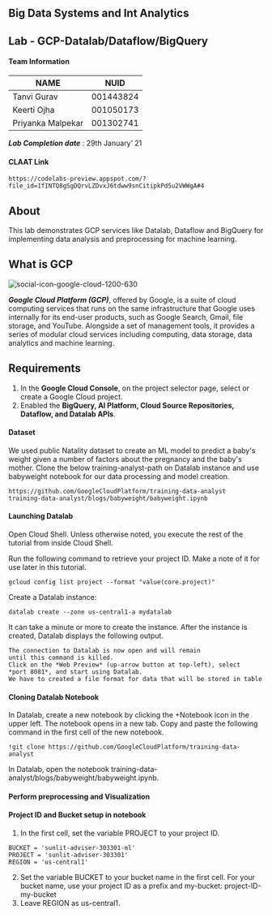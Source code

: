 ## Big Data Systems and Int Analytics

## Lab - GCP-Datalab/Dataflow/BigQuery 

#### Team Information

| NAME              |     NUID        |
|------------------ |-----------------|
|   Tanvi Gurav     |   001443824     |
|   Keerti Ojha     |   001050173     |
| Priyanka Malpekar |   001302741     |

***Lab Completion date*** : 29th January’ 21

#### CLAAT Link

```
https://codelabs-preview.appspot.com/?file_id=1fINTQ8gSgDQrvLZDvxJ6tdww9snCitipkPd5u2VWWgA#4
```

## About

This lab demonstrates GCP services like Datalab, Dataflow and BigQuery for implementing data analysis and preprocessing for machine learning.

## What is GCP

![social-icon-google-cloud-1200-630](https://user-images.githubusercontent.com/71197800/109201378-c4b1e480-776f-11eb-97bb-63d40a561250.png)

***Google Cloud Platform (GCP)***, offered by Google, is a suite of cloud computing services that runs on the same infrastructure that Google
uses internally for its end-user products, such as Google Search, Gmail, file storage, and YouTube. Alongside a set of management tools,
it provides a series of modular cloud services including computing, data storage, data analytics and machine learning.


## Requirements

1. In the **Google Cloud Console**, on the project selector page, select or create a Google Cloud project.
2. Enabled the **BigQuery, AI Platform, Cloud Source Repositories, Dataflow, and Datalab APIs**.

#### Dataset
We used public Natality dataset to create an ML model to predict a baby's weight given a number of factors about the pregnancy and the baby's mother.
Clone the below training-analyst-path on Datalab instance and use babyweight notebook for our data processing and model creation.
```
https://github.com/GoogleCloudPlatform/training-data-analyst  
training-data-analyst/blogs/babyweight/babyweight.ipynb 
```
#### Launching Datalab

Open Cloud Shell. Unless otherwise noted, you execute the rest of the tutorial from inside Cloud Shell.

Run the following command to retrieve your project ID. Make a note of it for use later in this tutorial.
``` 
gcloud config list project --format "value(core.project)"
```
Create a Datalab instance:
```
datalab create --zone us-central1-a mydatalab
```
It can take a minute or more to create the instance. After the instance is created, Datalab displays the following output.
```
The connection to Datalab is now open and will remain
until this command is killed.
Click on the *Web Preview* (up-arrow button at top-left), select
*port 8081*, and start using Datalab.
We have to created a file format for data that will be stored in table
```
#### Cloning Datalab Notebook
In Datalab, create a new notebook by clicking the +Notebook icon in the upper left. The notebook opens in a new tab.
Copy and paste the following command in the first cell of the new notebook. 
```
!git clone https://github.com/GoogleCloudPlatform/training-data-analyst
```
In Datalab, open the notebook training-data-analyst/blogs/babyweight/babyweight.ipynb.

#### Perform preprocessing and Visualization

#### Project ID and Bucket setup in notebook
1. In the first cell, set the variable PROJECT to your project ID.
```
BUCKET = 'sunlit-adviser-303301-ml'
PROJECT = 'sunlit-adviser-303301'
REGION = 'us-central1'
```
2. Set the variable BUCKET to your bucket name in the first cell. For your bucket name, use your project ID as a prefix and my-bucket:
 project-ID-my-bucket
3. Leave REGION as us-central1.
